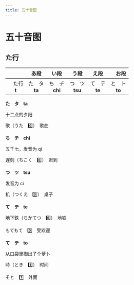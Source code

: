 ```yaml
---
title: 五十音图
---
```


# 五十音图

## た行

|        | あ段 | い段 | う段 | え段 |　お段 |
| :----: | :----: | :----: | :----: | :----: | :----: |
|　た行</br>**t** | た　タ </br>**ta** | ち　チ </br>**chi** | つ　ツ </br>**tsu** | て　テ </br>**te** | と　ト </br>**to** |

**た　タ　ta**

十二点的夕阳

歌（うた　0️⃣）　歌曲

**ち　チ　chi**

五千七，发音为 qi

遅刻（ちこく　0️⃣）　迟到

**つ　ツ　tsu**

发音为 ci

机（つくえ　0️⃣）　桌子

**て　テ　te**

地下鉄（ちかてつ　0️⃣）　地铁

もてもて　0️⃣　受欢迎

**て　テ　to**

从口袋里掏出了个萝卜

時（とき　1️⃣）　时间

そと　1️⃣　外面
